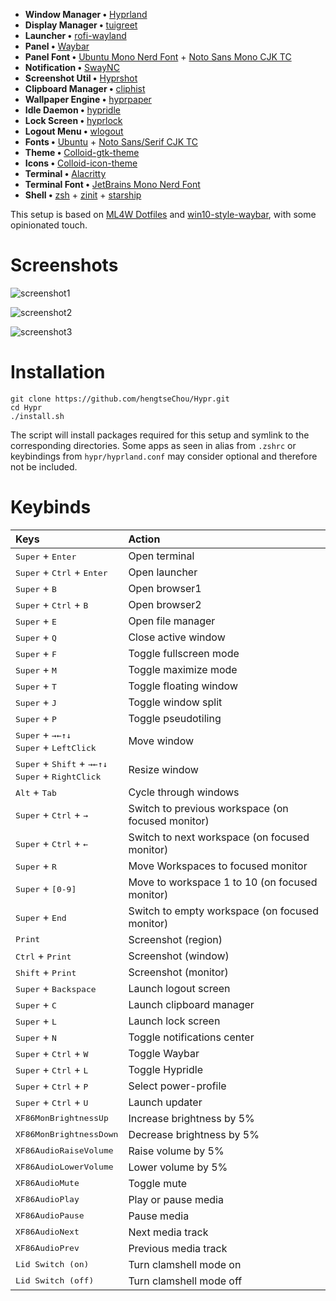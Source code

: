 - **Window Manager •** [Hyprland](https://github.com/hyprwm/Hyprland)
- **Display Manager •** [tuigreet](https://github.com/apognu/tuigreet)
- **Launcher •** [rofi-wayland](https://github.com/lbonn/rofi)
- **Panel •** [Waybar](https://github.com/Alexays/Waybar)
- **Panel Font •** [Ubuntu Mono Nerd Font](https://archlinux.org/packages/extra/any/ttf-ubuntu-mono-nerd/) + [Noto Sans Mono CJK TC](https://archlinux.org/packages/extra/any/noto-fonts-cjk/)
- **Notification •** [SwayNC](https://github.com/ErikReider/SwayNotificationCenter)
- **Screenshot Util •** [Hyprshot](https://github.com/Gustash/Hyprshot)
- **Clipboard Manager •** [cliphist](https://github.com/sentriz/cliphist)
- **Wallpaper Engine •** [hyprpaper](https://github.com/hyprwm/hyprpaper)
- **Idle Daemon •** [hypridle](https://github.com/hyprwm/hypridle)
- **Lock Screen •** [hyprlock](https://github.com/hyprwm/hyprlock)
- **Logout Menu •** [wlogout](https://github.com/ArtsyMacaw/wlogout)
- **Fonts •** [Ubuntu](https://archlinux.org/packages/extra/any/ttf-ubuntu-font-family/) + [Noto Sans/Serif CJK TC](https://archlinux.org/packages/extra/any/noto-fonts-cjk/)
- **Theme •** [Colloid-gtk-theme](https://github.com/vinceliuice/Colloid-gtk-theme)
- **Icons •** [Colloid-icon-theme](https://github.com/vinceliuice/Colloid-icon-theme)
- **Terminal •** [Alacritty](https://github.com/alacritty/alacritty)
- **Terminal Font •** [JetBrains Mono Nerd Font](https://archlinux.org/packages/extra/any/ttf-jetbrains-mono-nerd/)
- **Shell •** [zsh](https://www.zsh.org/) + [zinit](https://github.com/zdharma-continuum/zinit) + [starship](https://github.com/starship/starship)

This setup is based on [ML4W Dotfiles](https://github.com/mylinuxforwork/dotfiles) and [win10-style-waybar](https://github.com/TheFrankyDoll/win10-style-waybar), with some opinionated touch.

# Screenshots

![screenshot1](https://i.imgur.com/PwJSEH6.png)

![screenshot2](https://i.imgur.com/nSPtbNT.png)

![screenshot3](https://i.imgur.com/3M0tmSa.png)

# Installation

```
git clone https://github.com/hengtseChou/Hypr.git
cd Hypr
./install.sh
```

The script will install packages required for this setup and symlink to the corresponding directories. Some apps as seen in alias from `.zshrc` or keybindings from `hypr/hyprland.conf` may consider optional and therefore not be included.

# Keybinds

<div align="center">

| Keys                                                                                                                                 | Action                                            |
| :----------------------------------------------------------------------------------------------------------------------------------- | :------------------------------------------------ |
| <kbd>Super</kbd> + <kbd>Enter</kbd>                                                                                                  | Open terminal                                     |
| <kbd>Super</kbd> + <kbd>Ctrl</kbd> + <kbd>Enter</kbd>                                                                                | Open launcher                                     |
| <kbd>Super</kbd> + <kbd>B</kbd>                                                                                                      | Open browser1                                     |
| <kbd>Super</kbd> + <kbd>Ctrl</kbd> + <kbd>B</kbd>                                                                                    | Open browser2                                     |
| <kbd>Super</kbd> + <kbd>E</kbd>                                                                                                      | Open file manager                                 |
| <kbd>Super</kbd> + <kbd>Q</kbd>                                                                                                      | Close active window                               |
| <kbd>Super</kbd> + <kbd>F</kbd>                                                                                                      | Toggle fullscreen mode                            |
| <kbd>Super</kbd> + <kbd>M</kbd>                                                                                                      | Toggle maximize mode                              |
| <kbd>Super</kbd> + <kbd>T</kbd>                                                                                                      | Toggle floating window                            |
| <kbd>Super</kbd> + <kbd>J</kbd>                                                                                                      | Toggle window split                               |
| <kbd>Super</kbd> + <kbd>P</kbd>                                                                                                      | Toggle pseudotiling                               |
| <kbd>Super</kbd> + <kbd>→</kbd><kbd>←</kbd><kbd>↑</kbd><kbd>↓</kbd> <br> <kbd>Super</kbd> + <kbd>LeftClick</kbd>                     | Move window                                       |
| <kbd>Super</kbd> + <kbd>Shift</kbd> + <kbd>→</kbd><kbd>←</kbd><kbd>↑</kbd><kbd>↓</kbd> <br> <kbd>Super</kbd> + <kbd>RightClick</kbd> | Resize window                                     |
| <kbd>Alt</kbd> + <kbd>Tab</kbd>                                                                                                      | Cycle through windows                             |
| <kbd>Super</kbd> + <kbd>Ctrl</kbd> + <kbd>→</kbd>                                                                                    | Switch to previous workspace (on focused monitor) |
| <kbd>Super</kbd> + <kbd>Ctrl</kbd> + <kbd>←</kbd>                                                                                    | Switch to next workspace (on focused monitor)     |
| <kbd>Super</kbd> + <kbd>R</kbd>                                                                                                      | Move Workspaces to focused monitor                |
| <kbd>Super</kbd> + <kbd>[0-9]</kbd>                                                                                                  | Move to workspace 1 to 10 (on focused monitor)    |
| <kbd>Super</kbd> + <kbd>End</kbd>                                                                                                    | Switch to empty workspace (on focused monitor)    |
| <kbd>Print</kbd>                                                                                                                     | Screenshot (region)                               |
| <kbd>Ctrl</kbd> + <kbd>Print</kbd>                                                                                                   | Screenshot (window)                               |
| <kbd>Shift</kbd> + <kbd>Print</kbd>                                                                                                  | Screenshot (monitor)                              |
| <kbd>Super</kbd> + <kbd>Backspace</kbd>                                                                                              | Launch logout screen                              |
| <kbd>Super</kbd> + <kbd>C</kbd>                                                                                                      | Launch clipboard manager                          |
| <kbd>Super</kbd> + <kbd>L</kbd>                                                                                                      | Launch lock screen                                |
| <kbd>Super</kbd> + <kbd>N</kbd>                                                                                                      | Toggle notifications center                       |
| <kbd>Super</kbd> + <kbd>Ctrl</kbd> + <kbd>W</kbd>                                                                                    | Toggle Waybar                                     |
| <kbd>Super</kbd> + <kbd>Ctrl</kbd> + <kbd>L</kbd>                                                                                    | Toggle Hypridle                                   |
| <kbd>Super</kbd> + <kbd>Ctrl</kbd> + <kbd>P</kbd>                                                                                    | Select power-profile                              |
| <kbd>Super</kbd> + <kbd>Ctrl</kbd> + <kbd>U</kbd>                                                                                    | Launch updater                                    |
| <kbd>XF86MonBrightnessUp</kbd>                                                                                                       | Increase brightness by 5%                         |
| <kbd>XF86MonBrightnessDown</kbd>                                                                                                     | Decrease brightness by 5%                         |
| <kbd>XF86AudioRaiseVolume</kbd>                                                                                                      | Raise volume by 5%                                |
| <kbd>XF86AudioLowerVolume</kbd>                                                                                                      | Lower volume by 5%                                |
| <kbd>XF86AudioMute</kbd>                                                                                                             | Toggle mute                                       |
| <kbd>XF86AudioPlay</kbd>                                                                                                             | Play or pause media                               |
| <kbd>XF86AudioPause</kbd>                                                                                                            | Pause media                                       |
| <kbd>XF86AudioNext</kbd>                                                                                                             | Next media track                                  |
| <kbd>XF86AudioPrev</kbd>                                                                                                             | Previous media track                              |
| <kbd>Lid Switch (on)</kbd>                                                                                                           | Turn clamshell mode on                            |
| <kbd>Lid Switch (off)</kbd>                                                                                                          | Turn clamshell mode off                           |

</div>
